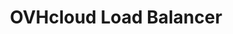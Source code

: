---
title: OVHcloud Load Balancer
slug: load-balancer
excerpt: Configurer et utiliser votre Load Balancer
sections: Premiers pas, Configuration, Cas d'usage, Visualiser, FAQ
order: 09
---